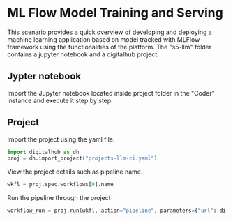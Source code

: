 # ML Flow Model Training and Serving

This scenario provides a quick overview of developing and deploying a machine learning application based on model tracked with MLFlow framework using the functionalities of the platform. The "s5-llm" folder contains a jupyter notebook and a digitalhub project.

## Jypter notebook

Import the Jupyter notebook located inside project folder in the "Coder" instance and execute it step by step.

## Project

Import the project using the yaml file.

```python
import digitalhub as dh
proj = dh.import_project("projects-llm-ci.yaml")
```

View the project details such as pipeline name.

```python
wkfl = proj.spec.workflows[0].name
```

Run the pipeline through the project

```python
workflow_run = proj.run(wkfl, action="pipeline", parameters={"url": di.key}, wait=True)
```
